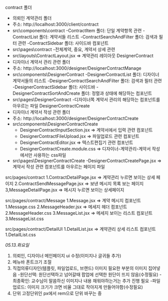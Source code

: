 contract 폴더
  - 의뢰인 계약관리 폴더
  - 주소: http://localhost:3000/client/contract
  - src\components\contract
      -ContractItem 폴더: 단일 계약항목 관련
      -ContractList 폴더: 계약서들 리스트
      -ContractSearchAndFilter 폴더: 검색과 필터 관련
      -ContractSidebar 폴더: 사이드바 컴포넌트
  - src\pages\contract
      -전체계약, 중요, 계약서 상세 관련 
  - src\layouts\ContractLayout.jsx => 계약관리 레이아웃
DesignerContract
  - 디자이너 계약서 관리 관련 폴더
  - 주소: http://localhost:3000/designer/DesignerContractManage
  - src\components\DesignerContract
      -DesignerContractList 폴더: 디자이너 계약서들의 리스트
      -DesignerContractSearchAndFilter 폴더: 검색과 필터 관련
      -DesignerContractSidebar 폴더: 사이드바
      -DesignerContractSortAndCreate 폴더: 정렬과 상태에 해당하는 컴포넌트
  - src\pages\DesignerContract
     -디자이너쪽 계약서 관리의 해당하는 컴포넌트를 아우르는 파일
DesignerContractCreate
  - 디자이너 계약서 작성 관련 폴더
  - 주소: http://localhost:3000/designer/DesignerContractCreate
  - src\components\DesignerContractCreate
      -  DesignerContractInputSection.jsx => 계약서에서 입력 관련 컴포넌트
      -  DesignerContractFileUpload.jsx => 파일업로드 관련 컴포넌트
      -  DesignerContractEditor.jsx => 텍스트편집기 관련 컴포넌트
      -  DesignerContractCreate.module.css => 디자이너-계약관리-계약서 작성에서만 사용하는 css파일
  - src\pages\DesignerContractCreate
      -DesignerContractCreatePage.jsx => 계약서 작성 관련 컴포넌트를 아우르는 페이지 파일 


src/pages/contract
1.ContractDetailPage.jsx => 계약관리 누르면 보이는 상세 페이지
2.ContractSendMessagePage.jsx => 보낸 메시지 목록 보는 페이지 
3,MessageDetailPage.jsx => 메시지 누르면 보이는 상세페이지

src/pages/contract/Message
1.Message.jsx => 계약 메시지 컴포넌트
1.Message.css
2.MessageHeader.jsx => 메세지 헤더 컴포넌트
2.MessageHeader.css
3.MessageList.jsx => 메세지 보이는 리스트 컴포넌트
3.MessageList.css

src/pages/contract/DetailUI
1.DetailList.jsx => 계약관리 상세 리스트 컴포넌트
1.DetailList.css


*05.13.화요일*
1. 의뢰인, 디자이너 메인페이지 ui 수정(이미지나 글귀들 추가)
2. 메뉴바 폰트크기 조절
3. 직접의류디자인(템플릿, 파일업로드, 브랜드) 이미지 필요한 부분의 이미지 집어넣음
  -원단선택: 원단선택하고 넘어갈때 팝업에 선택한 원단이 뜨지 않음(수정필요)
  -최종확인: 교수님이 말씀하신 이미지나 내용 채워야하는거는 추가 진행 필요
  -파일업로드: 이미지 크기가 크면 비율 그대로 작아지게 만들어야함(수정필요)
4. 단위 고정단위인 px에서 rem으로 단위 바꾸는 중
